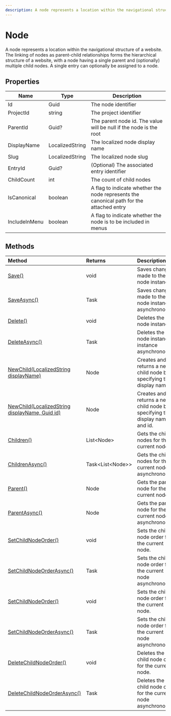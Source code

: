 ```yaml
---
description: A node represents a location within the navigational structure of a website.
---
```

# Node

A node represents a location within the navigational structure of a website. The linking of nodes as parent-child relationships forms the hierarchical structure of a website, with a node having a single parent and (optionally) multiple child nodes. A single entry can optionally be assigned to a node.

## Properties
| Name          | Type            | Description                                                                              |
|---------------|-----------------|------------------------------------------------------------------------------------------|
| Id            | Guid            | The node identifier                                                                      |
| ProjectId     | string          | The project identifier                                                                   |
| ParentId      | Guid?           | The parent node id. The value will be null if the node is the root                       |
| DisplayName   | LocalizedString | The localized node display name                                                          |
| Slug          | LocalizedString | The localized node slug                                                                  |
| EntryId       | Guid?           | (Optional) The associated entry identifier                                               |
| ChildCount    | int             | The count of child nodes                                                                 |
| IsCanonical   | boolean         | A flag to indicate whether the node represents the canonical path for the attached entry |
| IncludeInMenu | boolean         | A flag to indicate whether the node is to be included in menus                           |

## Methods

| Method | Returns | Description |
| :----- | :------ | :-----------|
| [Save()](./node-methods.md#save) | void | Saves changes made to the node instance. |
| [SaveAsync()](./node-methods.md#saveasync) | Task | Saves changes made to the node instance asynchronously. |
| [Delete()](./node-methods.md#delete) | void | Deletes the node instance. |
| [DeleteAsync()](./node-methods.md#deleteasync) | Task | Deletes the node instance instance asynchronously. |
| [NewChild(LocalizedString displayName)](./node-methods.md#newchild) | Node | Creates and returns a new child node by specifying the display name.|
| [NewChild(LocalizedString displayName, Guid id)](./node-methods.md#newchild-with-id) | Node | Creates and returns a new child node by specifying the display name and id.|
| [Children()](./node-methods.md#children) | List&lt;Node&gt; | Gets the child nodes for the current node. |
| [ChildrenAsync()](./node-methods.md#childrenasync) | Task&lt;List&lt;Node&gt;&gt; | Gets the child nodes for the current node asynchronously. |
| [Parent()](./node-methods.md#parent) | Node | Gets the parent node for the current node. |
| [ParentAsync()](./node-methods.md#parentasync) | Node | Gets the parent node for the current node asynchronously. |
| [SetChildNodeOrder()](./node-methods.md#setchildnodeorder-with-guid-ids) | void | Sets the child node order for the current node. |
| [SetChildNodeOrderAsync()](./node-methods.md#setchildnodeorderasync-with-guid-ids) | Task | Sets the child node order for the current node asynchronously. |
| [SetChildNodeOrder()](./node-methods.md#setchildnodeorder-with-nodes) | void | Sets the child node order for the current node. |
| [SetChildNodeOrderAsync()](./node-methods.md#setchildnodeorderasync-with-nodes) | Task | Sets the child node order for the current node asynchronously. |
| [DeleteChildNodeOrder()](./node-methods.md#deletechildnodeorder) | void | Deletes the child node order for the current node. |
| [DeleteChildNodeOrderAsync()](./node-methods.md#deletechildnodeorderasync) | Task | Deletes the child node order for the current node asynchronously. |
